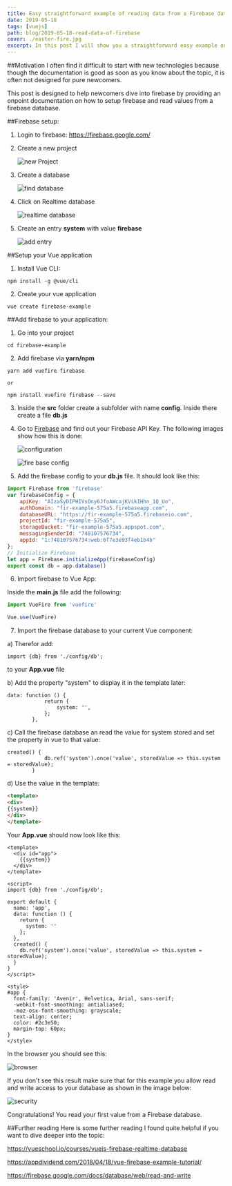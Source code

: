 ```yaml
---
title: Easy straightforward example of reading data from a Firebase database with Vue
date: 2019-05-18
tags: [vuejs]
path: blog/2019-05-18-read-data-of-firebase
cover: ./easter-fire.jpg
excerpt: In this post I will show you a straightforward easy example on how to read data from a Firebase database.
---
```

##Motivation
I often find it difficult to start with new technologies because though the documentation is good as soon as you know about the topic,
it is often not designed for pure newcomers.

This post is designed to help newcomers dive into firebase by providing an onpoint documentation on how
to setup firebase and read values from a firebase database.

##Firebase setup:

1. Login to firebase:
https://firebase.google.com/

2. Create a new project

   ![new Project](./addProject.png)


3. Create a database

   ![find database](./findDatabase.png)


4. Click on Realtime database

   ![realtime database](./realtime.png)

5. Create an entry **system** with value **firebase**

   ![add entry](./addEntry.png)


##Setup your Vue application 

1. Install Vue CLI:
```
npm install -g @vue/cli
```

2. Create your vue application

```
vue create firebase-example
```


##Add firebase to your application:

1. Go into your project

```
cd firebase-example
```

2. Add firebase via **yarn/npm**

```
yarn add vuefire firebase

or

npm install vuefire firebase --save
```

3. Inside the **src** folder create a subfolder with name **config**. Inside there create a file **db.js**

4. Go to <a name="firebase" href="https://firebase.google.com/" target="_blank">Firebase</a> and find out your Firebase API Key. The following images show how this is done:

   ![configuration](./getConfiguration.png "as we will build a webapp in this example we need the third option")
   
   
   ![fire base config](./firebaseConfig.png)



5. Add the firebase config to your **db.js** file. It should look like this:

```javascript
import Firebase from 'firebase'
var firebaseConfig = {
    apiKey: "AIzaSyDIPHIVsOny6JfoAWcajKVikIHhn_1Q_Uo",
    authDomain: "fir-example-575a5.firebaseapp.com",
    databaseURL: "https://fir-example-575a5.firebaseio.com",
    projectId: "fir-example-575a5",
    storageBucket: "fir-example-575a5.appspot.com",
    messagingSenderId: "748107576734",
    appId: "1:748107576734:web:6f7e3e93f4eb1b4b"
};
// Initialize Firebase
let app = Firebase.initializeApp(firebaseConfig)
export const db = app.database()
```


6. Import firebase to Vue App:

Inside the **main.js** file add the following:

```javascript
import VueFire from 'vuefire'

Vue.use(VueFire)
```

7. Import the firebase database to your current Vue component:

a) Therefor add:
```
import {db} from './config/db';
```

to your **App.vue** file


b) Add the property "system" to display it in the template later:

```
data: function () {
            return {
                system: '',
            };
        },
```



c) Call the firebase database an read the value for system stored and set the property in vue to that value:

```
created() {
            db.ref('system').once('value', storedValue => this.system = storedValue);
        }
```

   

d) Use the value in the template:
        
```html
<template>
<div>
{{system}}
</div>
</template>
```

Your **App.vue** should now look like this:

```vue
<template>
  <div id="app">
    {{system}}
  </div>
</template>

<script>
import {db} from './config/db';

export default {
  name: 'app',
  data: function () {
    return {
      system: ''
    };
  },
  created() {
    db.ref('system').once('value', storedValue => this.system = storedValue);
  }
}
</script>

<style>
#app {
  font-family: 'Avenir', Helvetica, Arial, sans-serif;
  -webkit-font-smoothing: antialiased;
  -moz-osx-font-smoothing: grayscale;
  text-align: center;
  color: #2c3e50;
  margin-top: 60px;
}
</style>
```

In the browser you should see this:

   ![browser](./browser.png)


If you don't see this result make sure that for this example you allow read and write access to your database as shown in the image below:

   ![security](./security.png)


Congratulations! You read your first value from a Firebase database.

##Further reading
Here is some further reading I found quite helpful if you want to dive deeper into the topic:

https://vueschool.io/courses/vuejs-firebase-realtime-database
 
https://appdividend.com/2018/04/18/vue-firebase-example-tutorial/ 

https://firebase.google.com/docs/database/web/read-and-write

    


    
    
    
    
   

   

